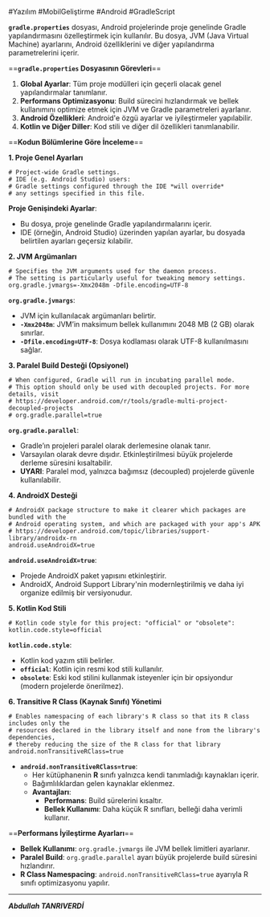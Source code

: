 
#Yazılım #MobilGeliştirme #Android #GradleScript

**`gradle.properties`** dosyası, Android projelerinde proje genelinde Gradle yapılandırmasını özelleştirmek için kullanılır. Bu dosya, JVM (Java Virtual Machine) ayarlarını, Android özelliklerini ve diğer yapılandırma parametrelerini içerir.


==**`gradle.properties` Dosyasının Görevleri**==

1. **Global Ayarlar**: Tüm proje modülleri için geçerli olacak genel yapılandırmalar tanımlanır.
2. **Performans Optimizasyonu**: Build sürecini hızlandırmak ve bellek kullanımını optimize etmek için JVM ve Gradle parametreleri ayarlanır.
3. **Android Özellikleri**: Android'e özgü ayarlar ve iyileştirmeler yapılabilir.
4. **Kotlin ve Diğer Diller**: Kod stili ve diğer dil özellikleri tanımlanabilir.


==**Kodun Bölümlerine Göre İnceleme**==

 **1. Proje Genel Ayarları**
 ```properties
 # Project-wide Gradle settings.
# IDE (e.g. Android Studio) users:
# Gradle settings configured through the IDE *will override*
# any settings specified in this file.

```
**Proje Genişindeki Ayarlar**:
- Bu dosya, proje genelinde Gradle yapılandırmalarını içerir.
- IDE (örneğin, Android Studio) üzerinden yapılan ayarlar, bu dosyada belirtilen ayarları geçersiz kılabilir.


**2. JVM Argümanları**
```properties
# Specifies the JVM arguments used for the daemon process.
# The setting is particularly useful for tweaking memory settings.
org.gradle.jvmargs=-Xmx2048m -Dfile.encoding=UTF-8

```
**`org.gradle.jvmargs`**:
- JVM için kullanılacak argümanları belirtir.
- **`-Xmx2048m`**: JVM’in maksimum bellek kullanımını 2048 MB (2 GB) olarak sınırlar.
- **`-Dfile.encoding=UTF-8`**: Dosya kodlaması olarak UTF-8 kullanılmasını sağlar.



**3. Paralel Build Desteği (Opsiyonel)**
```properties 
# When configured, Gradle will run in incubating parallel mode.
# This option should only be used with decoupled projects. For more details, visit
# https://developer.android.com/r/tools/gradle-multi-project-decoupled-projects
# org.gradle.parallel=true

```
**`org.gradle.parallel`**:
- Gradle’ın projeleri paralel olarak derlemesine olanak tanır.
- Varsayılan olarak devre dışıdır. Etkinleştirilmesi büyük projelerde derleme süresini kısaltabilir.
- **UYARI**: Paralel mod, yalnızca bağımsız (decoupled) projelerde güvenle kullanılabilir.


**4. AndroidX Desteği**
```properties
# AndroidX package structure to make it clearer which packages are bundled with the
# Android operating system, and which are packaged with your app's APK
# https://developer.android.com/topic/libraries/support-library/androidx-rn
android.useAndroidX=true

```
**`android.useAndroidX=true`**:
- Projede AndroidX paket yapısını etkinleştirir.
- AndroidX, Android Support Library'nin modernleştirilmiş ve daha iyi organize edilmiş bir versiyonudur.

**5. Kotlin Kod Stili**
```properties
# Kotlin code style for this project: "official" or "obsolete":
kotlin.code.style=official

```
**`kotlin.code.style`**:
- Kotlin kod yazım stili belirler.
- **`official`**: Kotlin için resmi kod stili kullanılır.
- **`obsolete`**: Eski kod stilini kullanmak isteyenler için bir opsiyondur (modern projelerde önerilmez).


**6. Transitive R Class (Kaynak Sınıfı) Yönetimi**
```properties
# Enables namespacing of each library's R class so that its R class includes only the
# resources declared in the library itself and none from the library's dependencies,
# thereby reducing the size of the R class for that library
android.nonTransitiveRClass=true

```
- **`android.nonTransitiveRClass=true`**:
    - Her kütüphanenin **R** sınıfı yalnızca kendi tanımladığı kaynakları içerir.
    - Bağımlılıklardan gelen kaynaklar eklenmez.
    - **Avantajları**:
        - **Performans**: Build sürelerini kısaltır.
        - **Bellek Kullanımı**: Daha küçük R sınıfları, belleği daha verimli kullanır.


==**Performans İyileştirme Ayarları**==

- **Bellek Kullanımı**: `org.gradle.jvmargs` ile JVM bellek limitleri ayarlanır.
- **Paralel Build**: `org.gradle.parallel` ayarı büyük projelerde build süresini hızlandırır.
- **R Class Namespacing**: `android.nonTransitiveRClass=true` ayarıyla R sınıfı optimizasyonu yapılır.
***

***Abdullah TANRIVERDİ***






